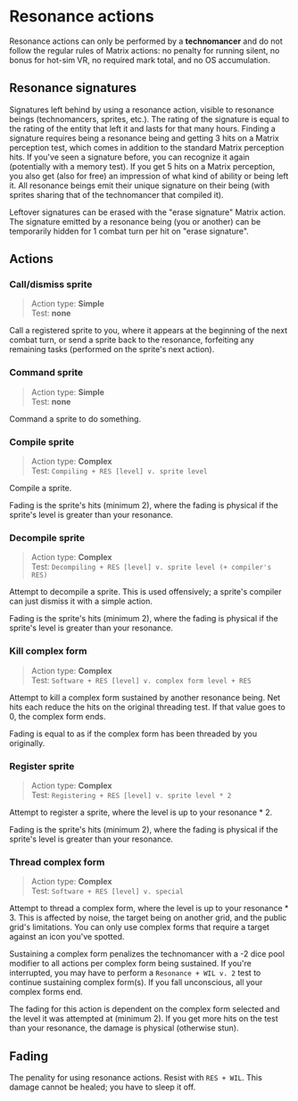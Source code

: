 # Resonance actions

Resonance actions can only be performed by a **technomancer** and do not follow the regular rules of Matrix actions: no penalty for running silent, no bonus for hot-sim VR, no required mark total, and no OS accumulation.

## Resonance signatures

Signatures left behind by using a resonance action, visible to resonance beings (technomancers, sprites, etc.). The rating of the signature is equal to the rating of the entity that left it and lasts for that many hours. Finding a signature requires being a resonance being and getting 3 hits on a Matrix perception test, which comes in addition to the standard Matrix perception hits. If you've seen a signature before, you can recognize it again (potentially with a memory test). If you get 5 hits on a Matrix perception, you also get (also for free) an impression of what kind of ability or being left it. All resonance beings emit their unique signature on their being (with sprites sharing that of the technomancer that compiled it).

Leftover signatures can be erased with the "erase signature" Matrix action. The signature emitted by a resonance being (you or another) can be temporarily hidden for 1 combat turn per hit on "erase signature".

## Actions

### Call/dismiss sprite

> Action type: **Simple** \
> Test: **none**

Call a registered sprite to you, where it appears at the beginning of the next combat turn, or send a sprite back to the resonance, forfeiting any remaining tasks (performed on the sprite's next action).

### Command sprite

> Action type: **Simple** \
> Test: **none**

Command a sprite to do something.

### Compile sprite

> Action type: **Complex** \
> Test: `Compiling + RES [level] v. sprite level`

Compile a sprite.

Fading is the sprite's hits (minimum 2), where the fading is physical if the sprite's level is greater than your resonance.

### Decompile sprite

> Action type: **Complex** \
> Test: `Decompiling + RES [level] v. sprite level (+ compiler's RES)`

Attempt to decompile a sprite. This is used offensively; a sprite's compiler can just dismiss it with a simple action.

Fading is the sprite's hits (minimum 2), where the fading is physical if the sprite's level is greater than your resonance.

### Kill complex form

> Action type: **Complex** \
> Test: `Software + RES [level] v. complex form level + RES`

Attempt to kill a complex form sustained by another resonance being. Net hits each reduce the hits on the original threading test. If that value goes to 0, the complex form ends.

Fading is equal to as if the complex form has been threaded by you originally.

### Register sprite

> Action type: **Complex** \
> Test: `Registering + RES [level] v. sprite level * 2`

Attempt to register a sprite, where the level is up to your resonance * 2.

Fading is the sprite's hits (minimum 2), where the fading is physical if the sprite's level is greater than your resonance.

### Thread complex form

> Action type: **Complex** \
> Test: `Software + RES [level] v. special`

Attempt to thread a complex form, where the level is up to your resonance * 3. This is affected by noise, the target being on another grid, and the public grid's limitations. You can only use complex forms that require a target against an icon you've spotted.

Sustaining a complex form penalizes the technomancer with a -2 dice pool modifier to all actions per complex form being sustained. If you're interrupted, you may have to perform a `Resonance + WIL v. 2` test to continue sustaining complex form(s). If you fall unconscious, all your complex forms end.

The fading for this action is dependent on the complex form selected and the level it was attempted at (minimum 2). If you get more hits on the test than your resonance, the damage is physical (otherwise stun).

## Fading

The penality for using resonance actions. Resist with `RES + WIL`. This damage cannot be healed; you have to sleep it off.
